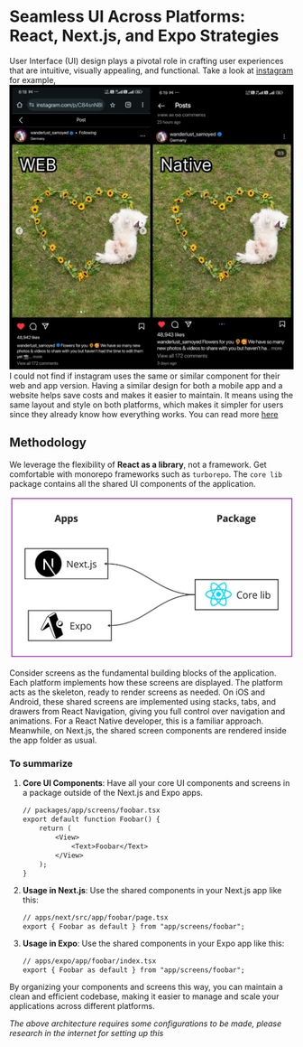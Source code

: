 # Seamless UI Across Platforms: React, Next.js, and Expo Strategies

User Interface (UI) design plays a pivotal role in crafting user experiences that are intuitive, visually appealing, and functional. Take a look at [instagram](https://instagram.com) for example,
<img src="https://raw.githubusercontent.com/useEffects/a2apoint/master/assets/images/ui-comparison.png" />
I could not find if instagram uses the same or similar component for their web and app version. Having a similar design for both a mobile app and a website helps save costs and makes it easier to maintain. It means using the same layout and style on both platforms, which makes it simpler for users since they already know how everything works. You can read more [here](https://qr.ae/psjWud)

## Methodology

We leverage the flexibility of **React as a library**, not a framework. Get comfortable with monorepo frameworks such as `turborepo`. The `core lib` package contains all the shared UI components of the application.

![UI Code Splitting](https://raw.githubusercontent.com/useEffects/a2apoint/master/assets/images/ui-codesplitting.jpg)

Consider screens as the fundamental building blocks of the application. Each platform implements how these screens are displayed. The platform acts as the skeleton, ready to render screens as needed. On iOS and Android, these shared screens are implemented using stacks, tabs, and drawers from React Navigation, giving you full control over navigation and animations. For a React Native developer, this is a familiar approach. Meanwhile, on Next.js, the shared screen components are rendered inside the app folder as usual.

### To summarize

1. **Core UI Components**: Have all your core UI components and screens in a package outside of the Next.js and Expo apps.
   ```tsx
   // packages/app/screens/foobar.tsx
   export default function Foobar() {
       return (
           <View>
               <Text>Foobar</Text>
           </View>
       );
   }
   ```
2. **Usage in Next.js**: Use the shared components in your Next.js app like this:
   ```tsx
   // apps/next/src/app/foobar/page.tsx
   export { Foobar as default } from "app/screens/foobar";
   ```
3. **Usage in Expo**: Use the shared components in your Expo app like this:
   ```tsx
   // apps/expo/app/foobar/index.tsx
   export { Foobar as default } from "app/screens/foobar";
   ```
By organizing your components and screens this way, you can maintain a clean and efficient codebase, making it easier to manage and scale your applications across different platforms.


*The above architecture requires some configurations to be made, please research in the internet for setting up this*